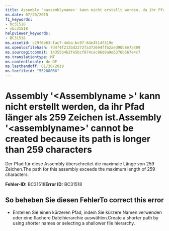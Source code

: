 ```yaml
---
title: Assembly '<assemblyname>' kann nicht erstellt werden, da ihr Pfad länger als 259 Zeichen ist.
ms.date: 07/20/2015
f1_keywords:
- bc31518
- vbc31518
helpviewer_keywords:
- BC31518
ms.assetid: c29f6e63-fac7-4eba-bc97-84e4514f319e
ms.openlocfilehash: 7d4f4f213bd2272fa372694ffb2aed90b8e7a409
ms.sourcegitcommit: 14355b4b2fe5bcf874cac96d0a9e6376b567e4c7
ms.translationtype: MT
ms.contentlocale: de-DE
ms.lasthandoff: 01/30/2019
ms.locfileid: "55288066"
---
```

# <a name="assembly-assemblyname-cannot-be-created-because-its-path-is-longer-than-259-characters"></a><span data-ttu-id="516fa-102">Assembly '\<Assemblyname >' kann nicht erstellt werden, da ihr Pfad länger als 259 Zeichen ist.</span><span class="sxs-lookup"><span data-stu-id="516fa-102">Assembly '\<assemblyname>' cannot be created because its path is longer than 259 characters</span></span>
<span data-ttu-id="516fa-103">Der Pfad für diese Assembly überschreitet die maximale Länge von 259 Zeichen.</span><span class="sxs-lookup"><span data-stu-id="516fa-103">The path for this assembly exceeds the maximum length of 259 characters.</span></span>  
  
 <span data-ttu-id="516fa-104">**Fehler-ID:** BC31518</span><span class="sxs-lookup"><span data-stu-id="516fa-104">**Error ID:** BC31518</span></span>  
  
## <a name="to-correct-this-error"></a><span data-ttu-id="516fa-105">So beheben Sie diesen Fehler</span><span class="sxs-lookup"><span data-stu-id="516fa-105">To correct this error</span></span>  
  
-   <span data-ttu-id="516fa-106">Erstellen Sie einen kürzeren Pfad, indem Sie kürzere Namen verwenden oder eine flachere Dateihierarchie auswählen.</span><span class="sxs-lookup"><span data-stu-id="516fa-106">Create a shorter path by using shorter names or selecting a shallower file hierarchy.</span></span>